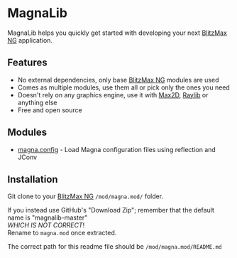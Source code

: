 # MagnaLib
MagnaLib helps you quickly get started with developing your next [BlitzMax NG](https://blitzmax.org/) application.

## Features
* No external dependencies, only base [BlitzMax NG](https://blitzmax.org/) modules are used
* Comes as multiple modules, use them all or pick only the ones you need
* Doesn't rely on any graphics engine, use it with [Max2D](https://blitzmax.org/docs/en/api/brl/brl.max2d/), [Raylib](https://github.com/bmx-ng/ray.mod) or anything else
* Free and open source

## Modules
* [magna.config](/config.mod) - Load Magna configuration files using reflection and JConv

## Installation
Git clone to your [BlitzMax NG](https://blitzmax.org/) `/mod/magna.mod/` folder.

If you instead use GitHub's "Download Zip"; remember that the default name is "magnalib-master"\
_WHICH IS NOT CORRECT_!\
Rename to `magna.mod` once extracted.

The correct path for this readme file should be `/mod/magna.mod/README.md`